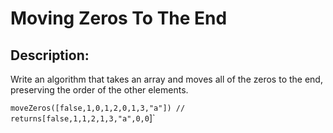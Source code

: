 # Moving Zeros To The End

## Description:

Write an algorithm that takes an array and moves all of the zeros to the end, preserving the order of the other elements.

`moveZeros([false,1,0,1,2,0,1,3,"a"]) // returns[false,1,1,2,1,3,"a",0,0`]`
